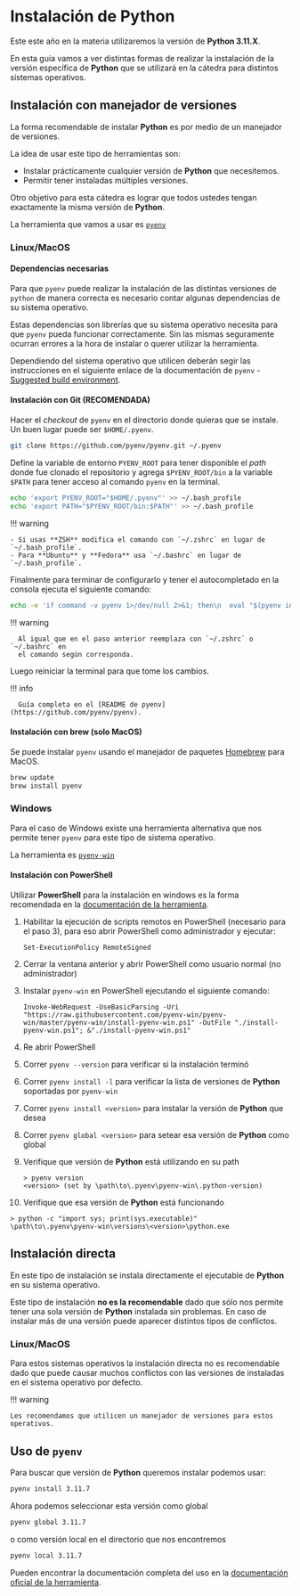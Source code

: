 # Instalación de Python

Este este año en la materia utilizaremos la versión de **Python 3.11.X**.

En esta guía vamos a ver distintas formas de realizar la instalación de
la versión específica de **Python** que se utilizará en la cátedra para distintos
sistemas operativos.

## Instalación con manejador de versiones

La forma recomendable de instalar **Python** es por medio de un manejador de
versiones.

La idea de usar este tipo de herramientas son:

- Instalar prácticamente cualquier versión de **Python** que necesitemos.
- Permitir tener instaladas múltiples versiones.

Otro objetivo para esta cátedra es lograr que todos ustedes tengan exactamente
la misma versión de **Python**.

La herramienta que vamos a usar es [`pyenv`](https://github.com/pyenv/pyenv)

### Linux/MacOS

#### Dependencias necesarias

Para que `pyenv` puede realizar la instalación de las distintas versiones de `python`
de manera correcta es necesario contar algunas dependencias de su sistema operativo.

Estas dependencias son librerías que su sistema operativo necesita para que `pyenv`
pueda funcionar correctamente. Sin las mismas seguramente ocurran errores a la
hora de instalar o querer utilizar la herramienta.

Dependiendo del sistema operativo que utilicen deberán segir las instrucciones
en el siguiente enlace de la documentación de `pyenv` - [Suggested build
environment](https://github.com/pyenv/pyenv/wiki#suggested-build-environment).

#### Instalación con Git (RECOMENDADA)

Hacer el _checkout_ de `pyenv` en el directorio donde quieras que se instale.
Un buen lugar puede ser `$HOME/.pyenv`.

```bash
git clone https://github.com/pyenv/pyenv.git ~/.pyenv
```

Define la variable de entorno `PYENV_ROOT` para tener disponible el _path_ donde
fue clonado el repositorio y agrega `$PYENV_ROOT/bin` a la variable `$PATH` para
tener acceso al comando `pyenv` en la terminal.

```bash
echo 'export PYENV_ROOT="$HOME/.pyenv"' >> ~/.bash_profile
echo 'export PATH="$PYENV_ROOT/bin:$PATH"' >> ~/.bash_profile
```

!!! warning

    - Si usas **ZSH** modifica el comando con `~/.zshrc` en lugar de
    `~/.bash_profile`.
    - Para **Ubuntu** y **Fedora** usa `~/.bashrc` en lugar de
    `~/.bash_profile`.

Finalmente para terminar de configurarlo y tener el autocompletado en la consola
ejecuta el siguiente comando:

```bash
echo -e 'if command -v pyenv 1>/dev/null 2>&1; then\n  eval "$(pyenv init -)"\nfi' >> ~/.bash_profile
```

!!! warning

      Al igual que en el paso anterior reemplaza con `~/.zshrc` o `~/.bashrc` en
      el comando según corresponda.

Luego reiniciar la terminal para que tome los cambios.

!!! info

      Guía completa en el [README de pyenv](https://github.com/pyenv/pyenv).

#### Instalación con brew (solo MacOS)

Se puede instalar `pyenv` usando el manejador de paquetes
[Homebrew](https://brew.sh/) para MacOS.

```bash
brew update
brew install pyenv
```

### Windows

Para el caso de Windows existe una herramienta alternativa que nos permite
tener `pyenv` para este tipo de sistema operativo.

La herramienta es [`pyenv-win`](https://github.com/pyenv-win/pyenv-win)

#### Instalación con PowerShell

Utilizar **PowerShell** para la instalación en windows es la forma recomendada
en la [documentación de la herramienta](https://github.com/pyenv-win/pyenv-win#quick-start).

1. Habilitar la ejecución de scripts remotos en PowerShell (necesario para el paso 3),
para eso abrir PowerShell como administrador y ejecutar:
   ```pwsh
   Set-ExecutionPolicy RemoteSigned
   ```

2. Cerrar la ventana anterior y abrir PowerShell como usuario normal (no administrador)

3. Instalar `pyenv-win` en PowerShell ejecutando el siguiente comando:
   ```pwsh
   Invoke-WebRequest -UseBasicParsing -Uri "https://raw.githubusercontent.com/pyenv-win/pyenv-win/master/pyenv-win/install-pyenv-win.ps1" -OutFile "./install-pyenv-win.ps1"; &"./install-pyenv-win.ps1"
   ```

4. Re abrir PowerShell
5. Correr `pyenv --version` para verificar si la instalación terminó
6. Correr `pyenv install -l` para verificar la lista de versiones de **Python**
   soportadas por `pyenv-win`
7. Correr `pyenv install <version>` para instalar la versión de **Python** que desea
8. Correr `pyenv global <version>` para setear esa versión de **Python** como global
9. Verifique que versión de **Python** está utilizando en su path
   ```plaintext
   > pyenv version
   <version> (set by \path\to\.pyenv\pyenv-win\.python-version)
   ```

10. Verifique que esa versión de **Python** está funcionando
   ```plaintext
   > python -c "import sys; print(sys.executable)"
   \path\to\.pyenv\pyenv-win\versions\<version>\python.exe
   ```

## Instalación directa

En este tipo de instalación se instala directamente el ejecutable de **Python**
en su sistema operativo.

Este tipo de instalación **no es la recomendable** dado que sólo nos permite
tener una sola versión de **Python** instalada sin problemas. En caso de
instalar más de una versión puede aparecer distintos tipos de conflictos.

### Linux/MacOS

Para estos sistemas operativos la instalación directa no es recomendable dado
que puede causar muchos conflictos con las versiones de instaladas en el
sistema operativo por defecto.

!!! warning

    Les recomendamos que utilicen un manejador de versiones para estos operativos.

<!--
### Windows

Estos son los enlaces para los ejecutables de Windows:

- [Instalador ejecutable para Windows 32bits](https://www.python.org/ftp/python/3.11.2/python-3.11.2.exe)
- [Instalador ejecutable para Windows 64bits](https://www.python.org/ftp/python/3.11.2/python-3.11.2-amd64.exe)
- [Instalador ejecutable para AMR64](https://www.python.org/ftp/python/3.11.2/python-3.11.2-arm64.exe)

Si necesita alguna alternativa distinta pueda obtener más opciones en el
[siguiente enlace](https://www.python.org/downloads/release/python-3112/).

Al descargar el instalador debe ejecutarlo y seguir los pasos que ofrece.
La primer ventana que se puede visualizar el la siguiente:

<center>
![Python Windows installer 1](img/01_win.png)
</center>

Si es la primer versión de **Python** que instala se recomienda seguir la
instalación simple ("Install Now" en la imagen).

!!! warning

    Tener en cuenta de seleccionar el checkbox de abajo para agregar el
    ejecutable de **Python** al PATH del sistema. Esto es fundamental para
    poder ejecutar **Python** correctamente.

    ![Python Windows installer 2](img/02_win.png)

Si todo salió correctamente debería ver una imagen similar a esta:

<center>
![Python Windows installer 3](img/03_win.png)
</center>

#### Chequeo de variable de entorno

Para verificar si tenemos **Python** correctamente instalado vamos a hacer uso
de una terminal o consola de comandos.

Para abrir el `cmd` tenemos al menos las siguientes dos opciones:

- En el buscador de windows ponemos "cmd" y seleccionamos la primer opción.
<center>
![Python Windows installer 4](img/04_win.png)
</center>

- Presionamos las teclas `win` + `R`, ponemos "cmd", presionamos `enter`.
<center>
![Python Windows installer 5](img/05_win.png)
</center>

Para cualquiera de las opciones nos tiene que abrir la siguiente ventana:

<center>
![Python Windows installer 6](img/06_win.png)
</center>

Para verificar si la instalación de Python fué correcta vamos a ejecutar el intérprete interactivo de Python.
Lo podemos abrir escribiendo "python" en el cmd y prescionando la tecla `enter`.
Debería aparecer algo como esto:

<center>
![Python Windows installer 7](img/07_win.png)
</center>

En esta terminal interactiva ya podemos ejecutar código Python.
-->
## Uso de `pyenv`

Para buscar que versión de **Python** queremos instalar podemos usar:

```bash
pyenv install 3.11.7
```

Ahora podemos seleccionar esta versión como global

```bash
pyenv global 3.11.7
```

o como versión local en el directorio que nos encontremos

```bash
pyenv local 3.11.7
```

Pueden encontrar la documentación completa del uso en la [documentación oficial
de la herramienta](https://github.com/pyenv/pyenv#usage).